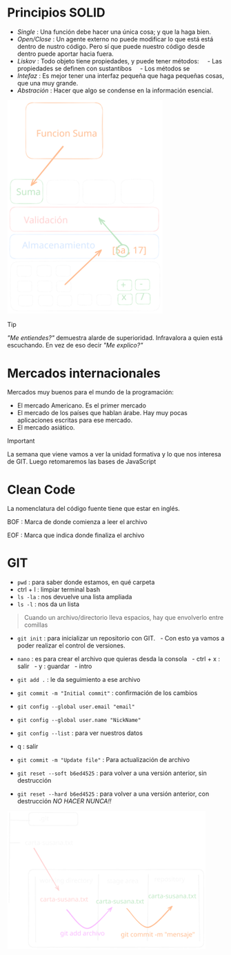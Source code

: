 # Principios SOLID

- _Single_ : Una función debe hacer una única cosa; y que la haga bien.
- _Open/Close_ : Un agente externo no puede modificar lo que está está dentro de nustro código. Pero sí que puede nuestro código desde dentro puede aportar hacia fuera.
- _Liskov_ : Todo objeto tiene propiedades, y puede tener métodos:
    - Las propiedades se definen con sustantibos
    - Los métodos se
- _Intefaz_ : Es mejor tener una interfaz pequeña que haga pequeñas cosas, que una muy grande.
- _Abstración_ : Hacer que algo se condense en la información esencial.

<img src="assets/CalculadoraBasica.svg" alt="calculadora" width="360">

> [!tip]
> *"Me entiendes?"* demuestra alarde de superioridad. Infravalora a quien está escuchando. En vez de eso decir *"Me explico?"*

# Mercados internacionales  

Mercados muy buenos para el mundo de la programación:
- El mercado Americano. Es el primer mercado
- El mercado de los países que hablan árabe. Hay muy pocas aplicaciones escritas para ese mercado.
- El mercado asiático.

> [!important]
> La semana que viene vamos a ver la unidad formativa y lo que nos interesa de GIT.
> Luego retomaremos las bases de JavaScript

# Clean Code

La nomenclatura del código fuente tiene que estar en inglés.  

BOF : Marca de donde comienza a leer el archivo

EOF : Marca que indica donde finaliza el archivo

# GIT 

- `pwd` : para saber donde estamos, en qué carpeta
- ctrl + l : limpiar terminal bash
- `ls -la` : nos devuelve una lista ampliada
- `ls -l` : nos da un lista

> Cuando un archivo/directorio lleva espacios, hay que envolverlo entre comillas

- `git init` : para inicializar un repositorio con GIT.
  - Con esto ya vamos a poder realizar el control de versiones.
- `nano` : es para crear el archivo que quieras desda la consola
  - ctrl + x : salir
  - y : guardar
  - intro  

- `git add .` : le da seguimiento a ese archivo
- `git commit -m "Initial commit"` : confirmación de los cambios
- `git config --global user.email "email"`
- `git config --global user.name "NickName"`
- `git config --list` : para ver nuestros datos
- q : salir
- `git commit -m "Update file"` : Para actualización de archivo
- `git reset --soft b6ed4525` : para volver a una versión anterior, sin destrucción
- `git reset --hard b6ed4525` : para volver a una versión anterior, con destrucción *NO HACER NUNCA!!*
<img src="assets/git.svg" alt="git" width="460">